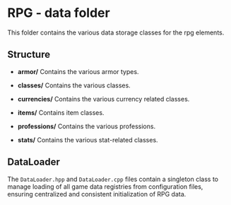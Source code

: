 # RPG - data folder

This folder contains the various data storage classes for the rpg elements.
  
## Structure
- **armor/**
  Contains the various armor types.
  
- **classes/**
  Contains the various classes.
  
- **currencies/**
  Contains the various currency related classes.

- **items/**
  Contains item classes.

- **professions/**
  Contains the various professions.

- **stats/**
  Contains the various stat-related classes.
  
  
## DataLoader

The `DataLoader.hpp` and `DataLoader.cpp` files contain a singleton class to manage loading of all game data registries from configuration files, ensuring centralized and consistent initialization of RPG data.

